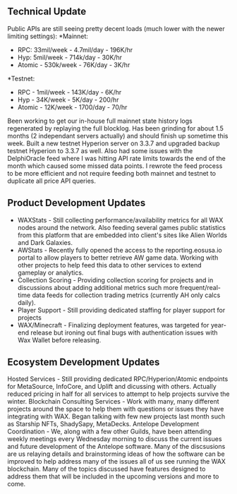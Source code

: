 ## Technical Update
Public APIs are still seeing pretty decent loads (much lower with the newer limiting settings):
*Mainnet:
- RPC: 33mil/week - 4.7mil/day - 196K/hr
- Hyp: 5mil/week - 714k/day - 30K/hr
- Atomic - 530k/week - 76K/day - 3K/hr

*Testnet:
- RPC - 1mil/week - 143K/day - 6K/hr
- Hyp - 34K/week - 5K/day - 200/hr
- Atomic - 12K/week - 1700/day - 70/hr

Been working to get our in-house full mainnet state history logs regenerated by replaying the full blocklog.  Has been grinding for about 1.5 months (2 independant servers actually) and should finish up sometime this week.  Built a new testnet Hyperion server on 3.3.7 and upgraded backup testnet Hyperion to 3.3.7 as well.  Also had some issues with the DelphiOracle feed where I was hitting API rate limits towards the end of the month which caused some missed data points.  I rewrote the feed process to be more efficient and not require feeding both mainnet and testnet to duplicate all price API queries.

## Product Development Updates
- WAXStats - Still collecting performance/availability metrics for all WAX nodes around the network.  Also feeding several games public statistics from this platform that are embedded into client's sites like Alien Worlds and Dark Galaxies.
- AWStats - Recently fully opened the access to the reporting.eosusa.io portal to allow players to better retrieve AW game data.  Working with other projects to help feed this data to other services to extend gameplay or analytics.
- Collection Scoring - Providing collection scoring for projects and in discussions about adding additional metrics such more frequent/real-time data feeds for collection trading metrics (currently AH only calcs daily).
- Player Support - Still providing dedicated staffing for player support for projects
- WAX/Minecraft - Finalizing deployment features, was targeted for year-end release but ironing out final bugs with authentication issues with Wax Wallet before releasing.

## Ecosystem Development Updates
Hosted Services - Still providing dedicated RPC/Hyperion/Atomic endpoints for MetaSource, InfoCore, and Uplift and dicussing with others.  Actually reduced pricing in half for all services to attempt to help projects survive the winter.
Blockchain Consulting Services - Work with many, many different projects around the space to help them with questions or issues they have integrating with WAX.  Began talking with few new projects last month such as Starship NFTs, ShadySapy,  MetaDecks.
Antelope Development Coordination - We, along with a few other Guilds, have been attending weekly meetings every Wednesday morning to discuss the current issues and future development of the Antelope software.  Many of the discsusions are us relaying details and brainstorming ideas of how the software can be improved to help address many of the issues all of us see running the WAX blockchain.  Many of the topics discussed have features designed to address them that will be included in the upcoming versions and more to come. 
